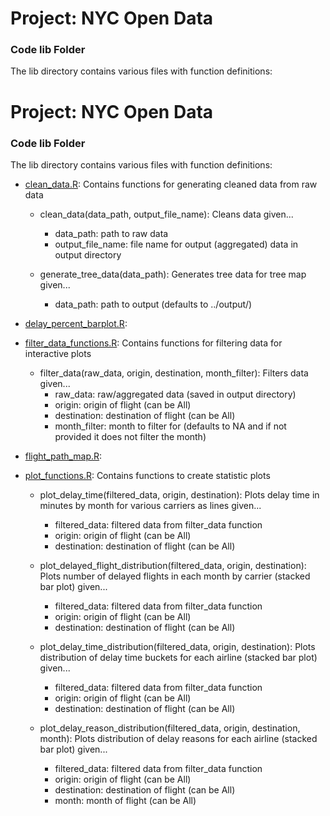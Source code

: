 # Project: NYC Open Data
### Code lib Folder

The lib directory contains various files with function definitions:
# Project: NYC Open Data
### Code lib Folder

The lib directory contains various files with function definitions:
* [clean_data.R](https://github.com/TZstatsADS/Fall2017-project2-grp8/blob/master/lib/clean_data.R): Contains functions for generating cleaned data from raw data

    *   clean_data(data_path, output_file_name): Cleans data given...
        * data_path: path to raw data
        * output_file_name: file name for output (aggregated) data in output directory

    * generate_tree_data(data_path): Generates tree data for tree map given...
        * data_path: path to output (defaults to ../output/)

* [delay_percent_barplot.R](https://github.com/TZstatsADS/Fall2017-project2-grp8/blob/master/lib/delay_percent_barplot.R): 

* [filter_data_functions.R](https://github.com/TZstatsADS/Fall2017-project2-grp8/blob/master/lib/filter_data_functions.R): Contains functions for filtering data for interactive plots

    * filter_data(raw_data, origin, destination, month_filter): Filters data given...
        * raw_data: raw/aggregated data (saved in output directory)
        * origin: origin of flight (can be All)
        * destination: destination of flight (can be All)
        * month_filter: month to filter for (defaults to NA and if not provided it does not filter the month)

* [flight_path_map.R](https://github.com/TZstatsADS/Fall2017-project2-grp8/blob/master/lib/flight_path_map.R): 

* [plot_functions.R](https://github.com/TZstatsADS/Fall2017-project2-grp8/blob/master/lib/plot_functions.R): Contains functions to create statistic plots

    * plot_delay_time(filtered_data, origin, destination): Plots delay time in minutes by month for various carriers as lines given...
        * filtered_data: filtered data from filter_data function
        * origin: origin of flight (can be All)
        * destination: destination of flight (can be All)

    * plot_delayed_flight_distribution(filtered_data, origin, destination): Plots number of delayed flights in each month by carrier (stacked bar plot) given...
        * filtered_data: filtered data from filter_data function
        * origin: origin of flight (can be All)
        * destination: destination of flight (can be All)

    * plot_delay_time_distribution(filtered_data, origin, destination): Plots distribution of delay time buckets for each airline (stacked bar plot) given...
        * filtered_data: filtered data from filter_data function
        * origin: origin of flight (can be All)
        * destination: destination of flight (can be All)
        
    * plot_delay_reason_distribution(filtered_data, origin, destination, month): Plots distribution of delay reasons for each airline (stacked bar plot) given...
        * filtered_data: filtered data from filter_data function
        * origin: origin of flight (can be All)
        * destination: destination of flight (can be All)
        * month: month of flight (can be All)


